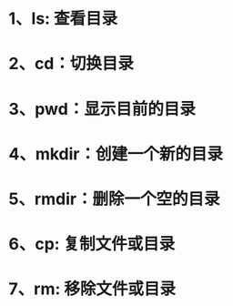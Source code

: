 # 1、ls: 查看目录


# 2、cd：切换目录

# 3、pwd：显示目前的目录

# 4、mkdir：创建一个新的目录

# 5、rmdir：删除一个空的目录

# 6、cp: 复制文件或目录

# 7、rm: 移除文件或目录

